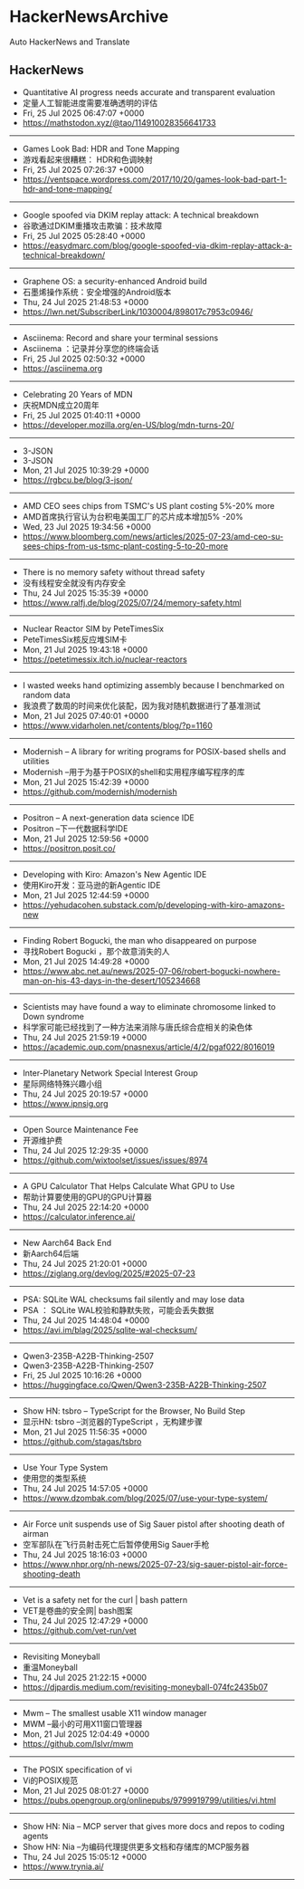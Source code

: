 # HackerNewsArchive
Auto HackerNews and Translate

## HackerNews
* Quantitative AI progress needs accurate and transparent evaluation
* 定量人工智能进度需要准确透明的评估
* Fri, 25 Jul 2025 06:47:07 +0000
* https://mathstodon.xyz/@tao/114910028356641733
----
* Games Look Bad: HDR and Tone Mapping
* 游戏看起来很糟糕： HDR和色调映射
* Fri, 25 Jul 2025 07:26:37 +0000
* https://ventspace.wordpress.com/2017/10/20/games-look-bad-part-1-hdr-and-tone-mapping/
----
* Google spoofed via DKIM replay attack: A technical breakdown
* 谷歌通过DKIM重播攻击欺骗：技术故障
* Fri, 25 Jul 2025 05:28:40 +0000
* https://easydmarc.com/blog/google-spoofed-via-dkim-replay-attack-a-technical-breakdown/
----
* Graphene OS: a security-enhanced Android build
* 石墨烯操作系统：安全增强的Android版本
* Thu, 24 Jul 2025 21:48:53 +0000
* https://lwn.net/SubscriberLink/1030004/898017c7953c0946/
----
* Asciinema: Record and share your terminal sessions
* Asciinema ：记录并分享您的终端会话
* Fri, 25 Jul 2025 02:50:32 +0000
* https://asciinema.org
----
* Celebrating 20 Years of MDN
* 庆祝MDN成立20周年
* Fri, 25 Jul 2025 01:40:11 +0000
* https://developer.mozilla.org/en-US/blog/mdn-turns-20/
----
* 3-JSON
* 3-JSON
* Mon, 21 Jul 2025 10:39:29 +0000
* https://rgbcu.be/blog/3-json/
----
* AMD CEO sees chips from TSMC's US plant costing 5%-20% more
* AMD首席执行官认为台积电美国工厂的芯片成本增加5% -20%
* Wed, 23 Jul 2025 19:34:56 +0000
* https://www.bloomberg.com/news/articles/2025-07-23/amd-ceo-su-sees-chips-from-us-tsmc-plant-costing-5-to-20-more
----
* There is no memory safety without thread safety
* 没有线程安全就没有内存安全
* Thu, 24 Jul 2025 15:35:39 +0000
* https://www.ralfj.de/blog/2025/07/24/memory-safety.html
----
* Nuclear Reactor SIM by PeteTimesSix
* PeteTimesSix核反应堆SIM卡
* Mon, 21 Jul 2025 19:43:18 +0000
* https://petetimessix.itch.io/nuclear-reactors
----
* I wasted weeks hand optimizing assembly because I benchmarked on random data
* 我浪费了数周的时间来优化装配，因为我对随机数据进行了基准测试
* Mon, 21 Jul 2025 07:40:01 +0000
* https://www.vidarholen.net/contents/blog/?p=1160
----
* Modernish – A library for writing programs for POSIX-based shells and utilities
* Modernish –用于为基于POSIX的shell和实用程序编写程序的库
* Mon, 21 Jul 2025 15:42:39 +0000
* https://github.com/modernish/modernish
----
* Positron – A next-generation data science IDE
* Positron –下一代数据科学IDE
* Mon, 21 Jul 2025 12:59:56 +0000
* https://positron.posit.co/
----
* Developing with Kiro: Amazon's New Agentic IDE
* 使用Kiro开发：亚马逊的新Agentic IDE
* Mon, 21 Jul 2025 12:44:59 +0000
* https://yehudacohen.substack.com/p/developing-with-kiro-amazons-new
----
* Finding Robert Bogucki, the man who disappeared on purpose
* 寻找Robert Bogucki ，那个故意消失的人
* Mon, 21 Jul 2025 14:49:28 +0000
* https://www.abc.net.au/news/2025-07-06/robert-bogucki-nowhere-man-on-his-43-days-in-the-desert/105234668
----
* Scientists may have found a way to eliminate chromosome linked to Down syndrome
* 科学家可能已经找到了一种方法来消除与唐氏综合症相关的染色体
* Thu, 24 Jul 2025 21:59:19 +0000
* https://academic.oup.com/pnasnexus/article/4/2/pgaf022/8016019
----
* Inter-Planetary Network Special Interest Group
* 星际网络特殊兴趣小组
* Thu, 24 Jul 2025 20:19:57 +0000
* https://www.ipnsig.org
----
* Open Source Maintenance Fee
* 开源维护费
* Thu, 24 Jul 2025 12:29:35 +0000
* https://github.com/wixtoolset/issues/issues/8974
----
* A GPU Calculator That Helps Calculate What GPU to Use
* 帮助计算要使用的GPU的GPU计算器
* Thu, 24 Jul 2025 22:14:20 +0000
* https://calculator.inference.ai/
----
* New Aarch64 Back End
* 新Aarch64后端
* Thu, 24 Jul 2025 21:20:01 +0000
* https://ziglang.org/devlog/2025/#2025-07-23
----
* PSA: SQLite WAL checksums fail silently and may lose data
* PSA ： SQLite WAL校验和静默失败，可能会丢失数据
* Thu, 24 Jul 2025 14:48:04 +0000
* https://avi.im/blag/2025/sqlite-wal-checksum/
----
* Qwen3-235B-A22B-Thinking-2507
* Qwen3-235B-A22B-Thinking-2507
* Fri, 25 Jul 2025 10:16:26 +0000
* https://huggingface.co/Qwen/Qwen3-235B-A22B-Thinking-2507
----
* Show HN: tsbro – TypeScript for the Browser, No Build Step
* 显示HN: tsbro –浏览器的TypeScript ，无构建步骤
* Mon, 21 Jul 2025 11:56:35 +0000
* https://github.com/stagas/tsbro
----
* Use Your Type System
* 使用您的类型系统
* Thu, 24 Jul 2025 14:57:05 +0000
* https://www.dzombak.com/blog/2025/07/use-your-type-system/
----
* Air Force unit suspends use of Sig Sauer pistol after shooting death of airman
* 空军部队在飞行员射击死亡后暂停使用Sig Sauer手枪
* Thu, 24 Jul 2025 18:16:03 +0000
* https://www.nhpr.org/nh-news/2025-07-23/sig-sauer-pistol-air-force-shooting-death
----
* Vet is a safety net for the curl | bash pattern
* VET是卷曲的安全网| bash图案
* Thu, 24 Jul 2025 12:47:29 +0000
* https://github.com/vet-run/vet
----
* Revisiting Moneyball
* 重温Moneyball
* Thu, 24 Jul 2025 21:22:15 +0000
* https://djpardis.medium.com/revisiting-moneyball-074fc2435b07
----
* Mwm – The smallest usable X11 window manager
* MWM –最小的可用X11窗口管理器
* Mon, 21 Jul 2025 12:04:49 +0000
* https://github.com/lslvr/mwm
----
* The POSIX specification of vi
* Vi的POSIX规范
* Mon, 21 Jul 2025 08:01:27 +0000
* https://pubs.opengroup.org/onlinepubs/9799919799/utilities/vi.html
----
* Show HN: Nia – MCP server that gives more docs and repos to coding agents
* Show HN: Nia –为编码代理提供更多文档和存储库的MCP服务器
* Thu, 24 Jul 2025 15:05:12 +0000
* https://www.trynia.ai/
----

